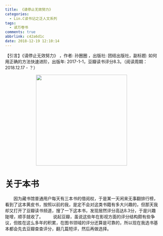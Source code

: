 ```yaml
---
title: 《请停止无效努力》
categories:
  - Lin.C读书记之泛人文系列
tags:
  - 读万卷书
comments: true
abbrlink: c42a6d1c
date: 2018-12-19 12:10:14
---
```

【引言】《请停止无效努力》 ，作者: 孙圈圈 ，出版社: 团结出版社，副标题: 如何用正确的方法快速进阶，出版年: 2017-1-1，豆瓣读书评分8.3。（阅读周期： 2018.12.17 - ？）
<div align=center><img src="http://pm4hdun71.bkt.clouddn.com/img/2018/2018-12-19-01.jpg" width="300"/></div>
<!-- more -->

# 关于本书
&emsp;&emsp;因为藏书馆普通用户每天有三本书的借阅权，于是某一天闲来无事翻排行榜，看到了这本黄皮书，按照以前的我，是定不会对这类书籍有多大兴趣的，但那天我却又打开了豆瓣读书频道，搜了一下这本书，发现居然评分高达8.3分，于是兴趣陡增，顺手就收了。
&emsp;&emsp;说起豆瓣，虽说这些年在影视方面的评分结构颇有些争议，但胜在这么多年的积累，在图书领域的评分还算是可靠的，所以现在我选书基本都会先去豆瓣查查评分，翻几篇短评，然后再做选择。
